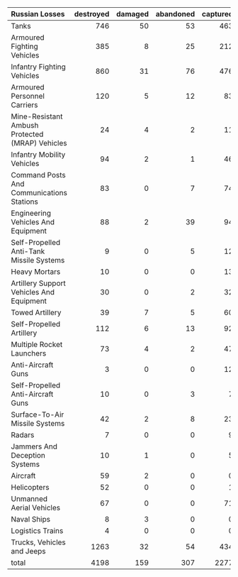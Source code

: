 | Russian Losses                                   |   destroyed |   damaged |   abandoned |   captured |   total |
|:-------------------------------------------------|------------:|----------:|------------:|-----------:|--------:|
| Tanks                                            |         746 |        50 |          53 |        463 |    1312 |
| Armoured Fighting Vehicles                       |         385 |         8 |          25 |        212 |     630 |
| Infantry Fighting Vehicles                       |         860 |        31 |          76 |        476 |    1443 |
| Armoured Personnel Carriers                      |         120 |         5 |          12 |         83 |     220 |
| Mine-Resistant Ambush Protected  (MRAP) Vehicles |          24 |         4 |           2 |         11 |      41 |
| Infantry Mobility Vehicles                       |          94 |         2 |           1 |         46 |     143 |
| Command Posts And Communications Stations        |          83 |         0 |           7 |         74 |     164 |
| Engineering Vehicles And Equipment               |          88 |         2 |          39 |         94 |     223 |
| Self-Propelled Anti-Tank Missile Systems         |           9 |         0 |           5 |         12 |      26 |
| Heavy Mortars                                    |          10 |         0 |           0 |         13 |      23 |
| Artillery Support Vehicles And Equipment         |          30 |         0 |           2 |         32 |      64 |
| Towed Artillery                                  |          39 |         7 |           5 |         60 |     111 |
| Self-Propelled Artillery                         |         112 |         6 |          13 |         92 |     223 |
| Multiple Rocket Launchers                        |          73 |         4 |           2 |         47 |     126 |
| Anti-Aircraft Guns                               |           3 |         0 |           0 |         12 |      15 |
| Self-Propelled Anti-Aircraft Guns                |          10 |         0 |           3 |          7 |      20 |
| Surface-To-Air Missile Systems                   |          42 |         2 |           8 |         23 |      75 |
| Radars                                           |           7 |         0 |           0 |          9 |      16 |
| Jammers And Deception Systems                    |          10 |         1 |           0 |          5 |      16 |
| Aircraft                                         |          59 |         2 |           0 |          0 |      61 |
| Helicopters                                      |          52 |         0 |           0 |          1 |      53 |
| Unmanned Aerial Vehicles                         |          67 |         0 |           0 |         71 |     138 |
| Naval Ships                                      |           8 |         3 |           0 |          0 |      11 |
| Logistics Trains                                 |           4 |         0 |           0 |          0 |       4 |
| Trucks, Vehicles and Jeeps                       |        1263 |        32 |          54 |        434 |    1783 |
| total                                            |        4198 |       159 |         307 |       2277 |    6941 |